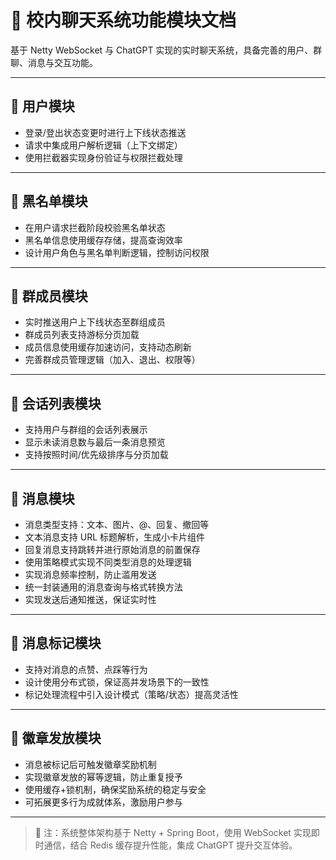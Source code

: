 # 📌 校内聊天系统功能模块文档

基于 Netty WebSocket 与 ChatGPT 实现的实时聊天系统，具备完善的用户、群聊、消息与交互功能。

---

## 🔐 用户模块

- 登录/登出状态变更时进行上下线状态推送  
- 请求中集成用户解析逻辑（上下文绑定）  
- 使用拦截器实现身份验证与权限拦截处理  

---

## 🚫 黑名单模块

- 在用户请求拦截阶段校验黑名单状态  
- 黑名单信息使用缓存存储，提高查询效率  
- 设计用户角色与黑名单判断逻辑，控制访问权限  

---

## 👥 群成员模块

- 实时推送用户上下线状态至群组成员  
- 群成员列表支持游标分页加载  
- 成员信息使用缓存加速访问，支持动态刷新  
- 完善群成员管理逻辑（加入、退出、权限等）  

---

## 💬 会话列表模块

- 支持用户与群组的会话列表展示  
- 显示未读消息数与最后一条消息预览  
- 支持按照时间/优先级排序与分页加载  

---

## 📨 消息模块

- 消息类型支持：文本、图片、@、回复、撤回等  
- 文本消息支持 URL 标题解析，生成小卡片组件  
- 回复消息支持跳转并进行原始消息的前置保存  
- 使用策略模式实现不同类型消息的处理逻辑  
- 实现消息频率控制，防止滥用发送  
- 统一封装通用的消息查询与格式转换方法  
- 实现发送后通知推送，保证实时性  

---

## 🔖 消息标记模块

- 支持对消息的点赞、点踩等行为  
- 设计使用分布式锁，保证高并发场景下的一致性  
- 标记处理流程中引入设计模式（策略/状态）提高灵活性  

---

## 🏅 徽章发放模块

- 消息被标记后可触发徽章奖励机制  
- 实现徽章发放的幂等逻辑，防止重复授予  
- 使用缓存+锁机制，确保奖励系统的稳定与安全  
- 可拓展更多行为成就体系，激励用户参与  

---

> 📌 注：系统整体架构基于 Netty + Spring Boot，使用 WebSocket 实现即时通信，结合 Redis 缓存提升性能，集成 ChatGPT 提升交互体验。
